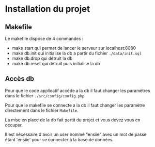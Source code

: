 # Installation du projet

## Makefile

Le makefile dispose de 4 commandes :
* make start qui permet de lancer le serveur sur localhost:8080
* make db.init qui initialise la db a partir du fichier `./data/init.sql`
* make db.drop qui détruit la db
* make db.reset qui détruit puis initialise la db

## Accès db

Pour que le code applicatif accède a la db il faut changer les paramètres dans le fichier `./src/config/config.php`.

Pour que le makefile se connecte a la db il faut changer les paramètre directement dans le fichier `Makefile`.

La mise en place de la db fait partit du projet  et vous devez vous en occuper.

Il est nécessaire d'avoir un user nommé "ensiie" avec un mot de passe étant 'ensiie' pour se connecter à la base de données.